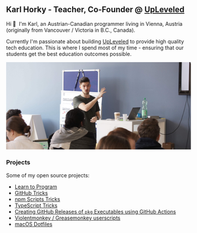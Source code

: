 ## Karl Horky - Teacher, Co-Founder @ [UpLeveled](https://upleveled.io)

Hi 👋&nbsp;&nbsp;I'm Karl, an Austrian-Canadian programmer living in Vienna, Austria (originally from Vancouver / Victoria in B.C., Canada).

Currently I'm passionate about building [UpLeveled](https://upleveled.io) to provide high quality tech education. This is where I spend most of my time - ensuring that our students get the best education outcomes possible.

<img src="https://raw.githubusercontent.com/karlhorky/karlhorky/main/karl-teaching.jpg" alt="Karl teaching students" />

### Projects

Some of my open source projects:

- [Learn to Program](https://github.com/karlhorky/learn-to-program)
- [GitHub Tricks](https://github.com/karlhorky/github-tricks)
- [npm Scripts Tricks](https://github.com/karlhorky/npm-scripts-tricks)
- [TypeScript Tricks](https://github.com/karlhorky/typescript-tricks)
- [Creating GitHub Releases of `pkg` Executables using GitHub Actions](https://github.com/karlhorky/vercel-pkg-github-actions-release)
- [Violentmonkey / Greasemonkey userscripts](https://github.com/karlhorky/userscripts)
- [macOS Dotfiles](https://github.com/karlhorky/dotfiles)
